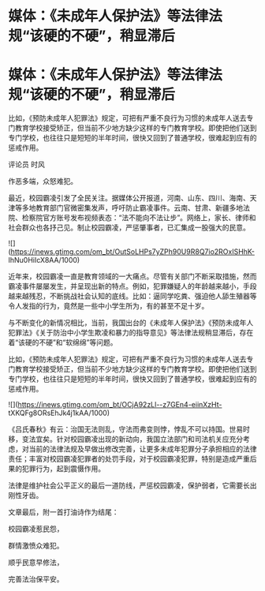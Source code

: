 # 媒体：《未成年人保护法》等法律法规“该硬的不硬”，稍显滞后

# 媒体：《未成年人保护法》等法律法规“该硬的不硬”，稍显滞后

比如，《预防未成年人犯罪法》规定，可把有严重不良行为习惯的未成年人送去专门教育学校接受矫正，但当前不少地方缺少这样的专门教育学校。即使把他们送到专门学校，也往往只是短短的半年时间，很快又回到了普通学校，很难起到应有的惩戒作用。

评论员 时风

作恶多端，众怒难犯。

最近，校园霸凌引发了全民关注。据媒体公开报道，河南、山东、四川、海南、天津等多地教育部门官微密集发声，呼吁防止霸凌事件。云南、甘肃、新疆多地法院、检察院官方账号发布视频表态：“法不能向不法让步”。网络上，家长、律师和社会群众也各抒己见。制止校园霸凌，严惩肇事者，已汇集成一股强大的民意。

![](https://inews.gtimg.com/om_bt/OutSoLHPs7yZPh90U9R8Q7io2ROxISHhK-
IhNu0HiIcX8AA/1000)

近年来，校园霸凌一直是教育领域的一大痛点。尽管有关部门不断采取措施，然而霸凌事件屡屡发生，并呈现出新的特点。例如，犯罪嫌疑人的年龄越来越小，手段越来越残忍，不断挑战社会认知的底线。比如：逼同学吃粪、强迫他人舔生殖器等令人发指的行为，竟然是一些中小学生所为，有的甚至不足十岁。

与不断变化的新情况相比，当前，我国出台的《未成年人保护法》《预防未成年人犯罪法》《关于防治中小学生欺凌和暴力的指导意见》等法律法规稍显滞后，存在着“该硬的不硬”和“软绵绵”等问题。

比如，《预防未成年人犯罪法》规定，可把有严重不良行为习惯的未成年人送去专门教育学校接受矫正，但当前不少地方缺少这样的专门教育学校。即使把他们送到专门学校，也往往只是短短的半年时间，很快又回到了普通学校，很难起到应有的惩戒作用。

![](https://inews.gtimg.com/om_bt/OCjA92zLl--z7GEn4-eiinXzHt-
tXKQFg8ORsEhJk4j1kAA/1000)

《吕氏春秋》有云：治国无法则乱，守法而弗变则悖，悖乱不可以持国。世易时移，变法宜矣。针对校园霸凌出现的新动向，我国立法部门和司法机关应充分考虑，对当前的法律法规及早做出修改完善，让更多未成年犯罪分子承担相应的法律责任；丰富对校园霸凌犯罪者的处罚手段，对于校园霸凌犯罪，特别是造成严重后果的犯罪行为，起到震慑作用。

法律是维护社会公平正义的最后一道防线，严惩校园霸凌，保护弱者，它需要长出刚性牙齿。

文章最后，附一首打油诗作为结尾：

校园霸凌惹民怨，

群情激愤众难犯。

顺乎民意早修法，

完善法治保平安。

